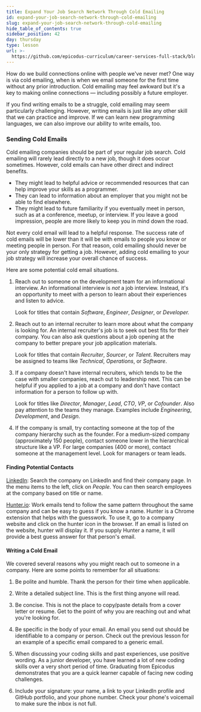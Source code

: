 ```yaml
---
title: Expand Your Job Search Network Through Cold Emailing
id: expand-your-job-search-network-through-cold-emailing
slug: expand-your-job-search-network-through-cold-emailing
hide_table_of_contents: true
sidebar_position: 42
day: thursday
type: lesson
url: >-
  https://github.com/epicodus-curriculum/career-services-full-stack/blob/main/7_Expand_your_Job_Search_Network_through_Cold_Emailing.md
---
```


How do we build connections online with people we've never met? One way is via cold emailing, when is when we email someone for the first time without any prior introduction. Cold emailing may feel awkward but it's a key to making online connections — including possibly a future employer.

If you find writing emails to be a struggle, cold emailing may seem particularly challenging. However, writing emails is just like any other skill that we can practice and improve. If we can learn new programming languages, we can also improve our ability to write emails, too.

### Sending Cold Emails

Cold emailing companies should be part of your regular job search. Cold emailing will rarely lead directly to a new job, though it does occur sometimes. However, cold emails can have other direct and indirect benefits.

* They might lead to helpful advice or recommended resources that can help improve your skills as a programmer.
* They can lead to information about an employer that you might not be able to find elsewhere.
* They might lead to future familiarity if you eventually meet in person, such as at a conference, meetup, or interview. If you leave a good impression, people are more likely to keep you in mind down the road.

Not every cold email will lead to a helpful response. The success rate of cold emails will be lower than it will be with emails to people you know or meeting people in person. For that reason, cold emailing should never be your only strategy for getting a job. However, adding cold emailing to your job strategy will increase your overall chance of success.

Here are some potential cold email situations.

1. Reach out to someone on the development team for an informational interview. An informational interview is _not_ a job interview. Instead, it's an opportunity to meet with a person to learn about their experiences and listen to advice.

    Look for titles that contain _Software_, _Engineer_, _Designer_, or _Developer._

2. Reach out to an internal recruiter to learn more about what the company is looking for. An internal recruiter's job is to seek out best fits for their company. You can also ask questions about a job opening at the company to better prepare your job application materials. 

    Look for titles that contain _Recruiter_, _Sourcer_, or _Talent_. Recruiters may be assigned to teams like _Technical_, _Operations_, or _Software_.


3. If a company doesn't have internal recruiters, which tends to be the case with smaller companies, reach out to leadership next. This can be helpful if you applied to a job at a company and don't have contact information for a person to follow up with.

    Look for titles like _Director_, _Manager_, _Lead_, _CTO_, _VP_, or _Cofounder_. Also pay attention to the teams they manage. Examples include _Engineering_, _Development_, and _Design_.

4. If the company is small, try contacting someone at the top of the company hierarchy such as the founder. For a medium-sized company (approximately 150 people), contact someone lower in the hierarchical structure like a VP. For large companies (400 or more), contact someone at the management level. Look for managers or team leads.  

#### Finding Potential Contacts

[LinkedIn](https://linkedin.com): Search the company on LinkedIn and find their company page. In the menu items to the left, click on _People_. You can then search employees at the company based on title or name.

[Hunter.io](https://hunter.io/): Work emails tend to follow the same pattern throughout the same company and can be easy to guess if you know a name. Hunter is a Chrome extension that helps with the guesswork. To use it, go to a company website and click on the hunter icon in the browser. If an email is listed on the website, hunter will display it. If you supply Hunter a name, it will provide a best guess answer for that person's email.

#### Writing a Cold Email

We covered several reasons why you might reach out to someone in a company. Here are some points to remember for all situations:

1. Be polite and humble. Thank the person for their time when applicable. 

2. Write a detailed subject line. This is the first thing anyone will read.

3. Be concise. This is not the place to copy/paste details from a cover letter or resume. Get to the point of why you are reaching out and what you're looking for.

5. Be specific in the body of your email. An email you send out should be identifiable to a company or person. Check out the previous lesson for an example of a specific email compared to a generic email.

6. When discussing your coding skills and past experiences, use positive wording. As a junior developer, you have learned a lot of new coding skills over a very short period of time. Graduating from Epicodus demonstrates that you are a quick learner capable of facing new coding challenges. 

7. Include your signature: your name, a link to your LinkedIn profile and GitHub portfolio, and your phone number. Check your phone's voicemail to make sure the inbox is not full.
